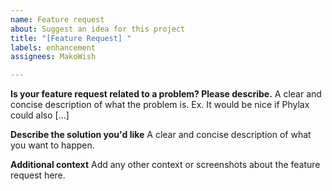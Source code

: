 ```yaml
---
name: Feature request
about: Suggest an idea for this project
title: "[Feature Request] "
labels: enhancement
assignees: MakoWish

---
```


**Is your feature request related to a problem? Please describe.**
A clear and concise description of what the problem is. Ex. It would be nice if Phylax could also [...]

**Describe the solution you'd like**
A clear and concise description of what you want to happen.

**Additional context**
Add any other context or screenshots about the feature request here.
